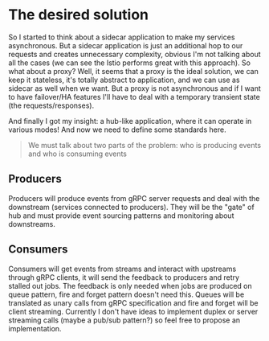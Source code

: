 # The desired solution

So I started to think about a sidecar application to make my services asynchronous. But a sidecar application is just an additional hop to our requests and creates unnecessary complexity, obvious I'm not talking about all the cases (we can see the Istio performs great with this approach). So what about a proxy? Well, it seems that a proxy is the ideal solution, we can keep it stateless, it's totally abstract to application, and we can use as sidecar as well when we want. But a proxy is not asynchronous and if I want to have failover/HA features I'll have to deal with a temporary transient state (the requests/responses).

And finally I got my insight: a hub-like application, where it can operate in various modes! And now we need to define some standards here.

> We must talk about two parts of the problem: who is producing events and who is consuming events

## Producers

Producers will produce events from gRPC server requests and deal with the downstream (services connected to producers). They will be the "gate" of hub and must provide event sourcing patterns and monitoring about downstreams.

## Consumers

Consumers will get events from streams and interact with upstreams through gRPC clients, it will send the feedback to producers and retry stalled out jobs. The feedback is only needed when jobs are produced on queue pattern, fire and forget pattern doesn't need this. Queues will be translated as unary calls from gRPC specification and fire and forget will be client streaming. Currently I don't have ideas to implement duplex or server streaming calls (maybe a pub/sub pattern?) so feel free to propose an implementation.
